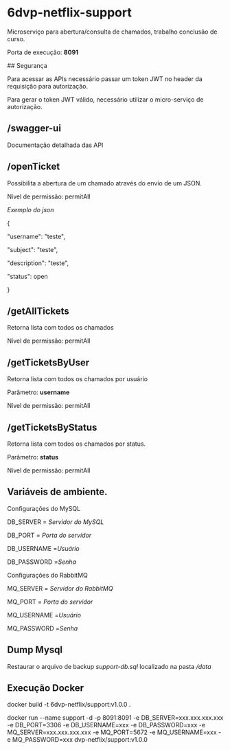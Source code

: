 # 6dvp-netflix-support
Microserviço para abertura/consulta de chamados, trabalho conclusão de curso.

<p>Porta de execução: <b>8091</b></p>
## Segurança
<p>Para acessar as APIs necessário passar um token JWT no header da requisição para autorização.</p>
<p>Para gerar o token JWT válido, necessário utilizar o micro-serviço de autorização.</p>

## /swagger-ui
<p>Documentação detalhada das API</p>

## /openTicket
<p>Possibilita a abertura de um chamado através do envio de um JSON.</p>
<p>Nível de permissão: permitAll
<p><i>Exemplo do json</i></p>
<p>{</p>
<p>  "username": "teste",</p>
<p>  "subject": "teste",</p>
<p>  "description": "teste",</p>
<p>  "status": open</p>
<p>}</p>

## /getAllTickets
<p>Retorna lista com todos os chamados</p>
<p>Nível de permissão: permitAll
 
## /getTicketsByUser
<p>Retorna lista com todos os chamados por usuário</p>
<p>Parâmetro: <b>username</b></p>
<p>Nível de permissão: permitAll
 
## /getTicketsByStatus
<p>Retorna lista com todos os chamados por status.</p>
<p>Parâmetro: <b>status</b></p>
<p>Nível de permissão: permitAll
 
## Variáveis de ambiente.
<p>Configurações do MySQL</p>
<p>DB_SERVER = <i>Servidor do MySQL</i></p>
<p>DB_PORT = <i>Porta do servidor</i></p>
<p>DB_USERNAME =<i>Usuário</i></p>
<p>DB_PASSWORD =<i>Senha</i></p>

<p>Configurações do RabbitMQ</p>
<p>MQ_SERVER = <i>Servidor do RabbitMQ</i></p>
<p>MQ_PORT = <i>Porta do servidor</i></p>
<p>MQ_USERNAME =<i>Usuário</i></p>
<p>MQ_PASSWORD =<i>Senha</i></p>

## Dump Mysql
<p>Restaurar o arquivo de backup <i>support-db.sql</i> localizado na pasta <i>/data</i></p>

## Execução Docker
<p>docker build -t 6dvp-netflix/support:v1.0.0 .</p>
<p>docker run --name support -d -p 8091:8091 -e DB_SERVER=xxx.xxx.xxx.xxx -e DB_PORT=3306 -e DB_USERNAME=xxx -e DB_PASSWORD=xxx -e MQ_SERVER=xxx.xxx.xxx.xxx -e MQ_PORT=5672 -e MQ_USERNAME=xxx -e MQ_PASSWORD=xxx dvp-netflix/support:v1.0.0</p>

